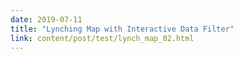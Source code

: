 ```yaml
---
date: 2019-07-11
title: "Lynching Map with Interactive Data Filter"
link: content/post/test/lynch_map_02.html
---
```

